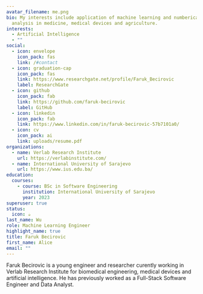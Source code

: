 ```yaml
---
avatar_filename: me.png
bio: My interests include application of machine learning and numberical
  analysis in medicine, medical devices and agriculture.
interests:
  - Artificial Intelligence
  - ""
social:
  - icon: envelope
    icon_pack: fas
    link: /#contact
  - icon: graduation-cap
    icon_pack: fas
    link: https://www.researchgate.net/profile/Faruk_Becirovic
    label: ResearchGate
  - icon: github
    icon_pack: fab
    link: https://github.com/faruk-becirovic
    label: GitHub
  - icon: linkedin
    icon_pack: fab
    link: https://www.linkedin.com/in/faruk-becirovic-57b7101a0/
  - icon: cv
    icon_pack: ai
    link: uploads/resume.pdf
organizations:
  - name: Verlab Research Institute
    url: https://verlabinstitute.com/
  - name: International University of Sarajevo
    url: https://www.ius.edu.ba/
education:
  courses:
    - course: BSc in Software Engineering
      institution: International University of Sarajevo
      year: 2023
superuser: true
status:
  icon: ☕️
last_name: Wu
role: Machine Learning Engineer
highlight_name: true
title: Faruk Becirovic
first_name: Alice
email: ""
---
```

Faruk Becirovic is a young engineer and researcher curently working in Verlab Research Institute for biomedical engineering, medical devices and artificial intelligence. He has previously worked as a Full-Stack Software Engineer and Data Analyst.